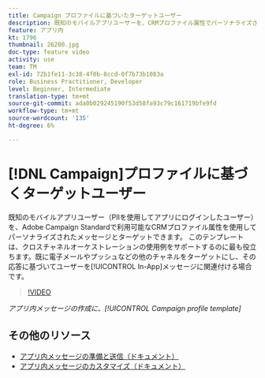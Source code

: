 ```yaml
---
title: Campaign プロファイルに基づいたターゲットユーザー
description: 既知のモバイルアプリユーザーを、CRMプロファイル属性でパーソナライズされたメッセージでターゲットする方法を説明します。
feature: アプリ内
kt: 1796
thumbnail: 26200.jpg
doc-type: feature video
activity: use
team: TM
exl-id: 72b1fe11-3c38-4f0b-8ccd-0f7b73b1083a
role: Business Practitioner, Developer
level: Beginner, Intermediate
translation-type: tm+mt
source-git-commit: ada0b029245190f53d58fa93c79c161719bfe9fd
workflow-type: tm+mt
source-wordcount: '135'
ht-degree: 6%

---
```


# [!DNL Campaign]プロファイルに基づくターゲットユーザー

既知のモバイルアプリユーザー（PIIを使用してアプリにログインしたユーザー）を、Adobe Campaign Standardで利用可能なCRMプロファイル属性を使用してパーソナライズされたメッセージとターゲットできます。 このテンプレートは、クロスチャネルオーケストレーションの使用例をサポートするのに最も役立ちます。既に電子メールやプッシュなどの他のチャネルをターゲットにし、その応答に基づいてユーザーを[!UICONTROL In-App]メッセージに関連付ける場合です。

>[!VIDEO](https://video.tv.adobe.com/v/26200?quality=12)

*アプリ内メッセージの作成に、[!UICONTROL Campaign profile template]*

## その他のリソース

* [アプリ内メッセージの準備と送信（ドキュメント）](https://docs.adobe.com/content/help/en/campaign-standard/using/communication-channels/in-app-messaging/preparing-and-sending-an-in-app-message.html)
* [アプリ内メッセージのカスタマイズ（ドキュメント）](https://docs.adobe.com/content/help/en/campaign-standard/using/communication-channels/in-app-messaging/customizing-an-in-app-message.html)
